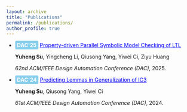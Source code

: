 ```yaml
---
layout: archive
title: "Publications"
permalink: /publications/
author_profile: true
---
```


- <span style="background-color: #87CEEB; color: white; padding: 3px 5px; border-radius: 3px; font-weight: bold;">DAC'25</span> <a href="" style="color: blue;"><span style="color: blue;">Property-driven Parallel Symbolic Model Checking of LTL</span></a>

  **Yuheng Su**, Yingcheng Li, Qiusong Yang, Yiwei Ci, Ziyu Huang

  *62nd ACM/IEEE Design Automation Conference (DAC)*, 2025.


- <span style="background-color: #87CEEB; color: white; padding: 3px 5px; border-radius: 3px; font-weight: bold;">DAC'24</span> <a href="https://dl.acm.org/doi/10.1145/3649329.3655970" style="color: blue;"><span style="color: blue;">Predicting Lemmas in Generalization of IC3</span></a>

  **Yuheng Su**, Qiusong Yang, Yiwei Ci

  *61st ACM/IEEE Design Automation Conference (DAC)*, 2024.
